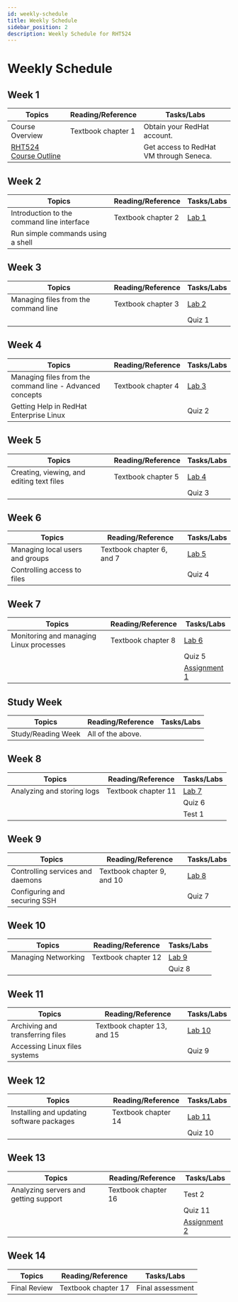 ```yaml
---
id: weekly-schedule
title: Weekly Schedule
sidebar_position: 2
description: Weekly Schedule for RHT524
---
```


# Weekly Schedule

## Week 1

| Topics | Reading/Reference | Tasks/Labs |
| --- | --- | --- |
| Course Overview | Textbook chapter 1 | Obtain your RedHat account. |
| [RHT524 Course Outline](https://apps.senecacollege.ca/ssos/print/cpo500/20221/) | | Get access to RedHat VM through Seneca. |

## Week 2

| Topics | Reading/Reference | Tasks/Labs |
| --- | --- | --- |
| Introduction to the command line interface | Textbook chapter 2 | [Lab 1](/A-Labs/lab1.md) |
| Run simple commands using a shell |  |  |

## Week 3

| Topics | Reading/Reference | Tasks/Labs |
| --- | --- | --- |
| Managing files from the command line | Textbook chapter 3 | [Lab 2](/A-Labs/lab2.md) |
|  |  | Quiz 1 |

## Week 4

| Topics | Reading/Reference | Tasks/Labs |
| --- | --- | --- |
| Managing files from the command line - Advanced concepts | Textbook chapter 4 | [Lab 3](/A-Labs/lab3.md) |
| Getting Help in RedHat Enterprise Linux |  | Quiz 2 |

## Week 5

| Topics | Reading/Reference | Tasks/Labs |
| --- | --- | --- |
| Creating, viewing, and editing text files | Textbook chapter 5 | [Lab 4](/A-Labs/lab4.md) |
|  |  | Quiz 3 |

## Week 6

| Topics | Reading/Reference | Tasks/Labs |
| --- | --- | --- |
| Managing local users and groups | Textbook chapter 6, and 7 | [Lab 5](/A-Labs/lab5.md) |
| Controlling access to files |  | Quiz 4 |

## Week 7

| Topics | Reading/Reference | Tasks/Labs |
| --- | --- | --- |
| Monitoring and managing Linux processes | Textbook chapter 8 | [Lab 6](/A-Labs/lab6.md) |
|  |  | Quiz 5 |
|  |  | [Assignment 1](/C-Assignments/assignment1.md) |

## Study Week

| Topics | Reading/Reference | Tasks/Labs |
| --- | --- | --- |
| Study/Reading Week | All of the above. |  |

## Week 8

| Topics | Reading/Reference | Tasks/Labs |
| --- | --- | --- |
| Analyzing and storing logs | Textbook chapter 11 | [Lab 7](/A-Labs/lab7.md) |
|  |  | Quiz 6 |
|  |  | Test 1 |

## Week 9

| Topics | Reading/Reference | Tasks/Labs |
| --- | --- | --- |
| Controlling services and daemons | Textbook chapter 9, and 10 | [Lab 8](/A-Labs/lab8.md) |
| Configuring and securing SSH |  | Quiz 7 |

## Week 10

| Topics | Reading/Reference | Tasks/Labs |
| --- | --- | --- |
| Managing Networking | Textbook chapter 12 | [Lab 9](/A-Labs/lab9.md) |
|  |  | Quiz 8 |

## Week 11

| Topics | Reading/Reference | Tasks/Labs |
| --- | --- | --- |
| Archiving and transferring files | Textbook chapter 13, and 15 | [Lab 10](/A-Labs/lab10.md) |
| Accessing Linux files systems |  | Quiz 9 |

## Week 12

| Topics | Reading/Reference | Tasks/Labs |
| --- | --- | --- |
| Installing and updating software packages | Textbook chapter 14 | [Lab 11](/A-Labs/lab11.md) |
|  |  | Quiz 10 |

## Week 13

| Topics | Reading/Reference | Tasks/Labs |
| --- | --- | --- |
| Analyzing servers and getting support | Textbook chapter 16 | Test 2 |
|  |  | Quiz 11 |
|  |  | [Assignment 2](/C-Assignments/assignment2.md) |

## Week 14

| Topics | Reading/Reference | Tasks/Labs |
| --- | --- | --- |
| Final Review | Textbook chapter 17 | Final assessment |
